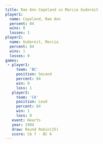 ```yaml
---
title: Rae Ann Copeland vs Marcia Gudereit
player1:                 
  name: Copeland, Rae Ann
  percent: 84            
  wins: 0                
  losses: 1              
player2:                 
  name: Gudereit, Marcia 
  percent: 84            
  wins: 1                
  losses: 0              
games:
 - player1:          
     team: 'BC'      
     position: Second
     percent: 84     
     win: 0          
     loss: 1         
   player2:        
     team: 'CA'    
     position: Lead
     percent: 84   
     win: 1        
     loss: 0       
   event: Hearts        
   year: 1994           
   draw: Round Robin(15)
   score: CA 7 - BC 6   
---
```


